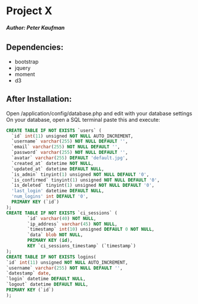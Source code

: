 # **Project X**

###### **Author: Peter Kaufman**
## **Dependencies:**

* bootstrap
* jquery
* moment
* d3

## **After Installation:**

Open /application/config/database.php and edit with your database settings
On your database, open a SQL terminal paste this and execute:
```SQL
CREATE TABLE IF NOT EXISTS `users` (
  `id` int(11) unsigned NOT NULL AUTO_INCREMENT,
  `username` varchar(255) NOT NULL DEFAULT '',
  `email` varchar(255) NOT NULL DEFAULT '',
  `password` varchar(255) NOT NULL DEFAULT '',
  `avatar` varchar(255) DEFAULT 'default.jpg',
  `created_at` datetime NOT NULL,
  `updated_at` datetime DEFAULT NULL,
  `is_admin` tinyint(1) unsigned NOT NULL DEFAULT '0',
  `is_confirmed` tinyint(1) unsigned NOT NULL DEFAULT '0',
  `is_deleted` tinyint(1) unsigned NOT NULL DEFAULT '0',
  'last_login' datetime DEFAULT NULL,
  'num_logins' int DEFAULT '0',
  PRIMARY KEY (`id`)
);
CREATE TABLE IF NOT EXISTS `ci_sessions` (
        `id` varchar(40) NOT NULL,
        `ip_address` varchar(45) NOT NULL,
        `timestamp` int(10) unsigned DEFAULT 0 NOT NULL,
        `data` blob NOT NULL,
        PRIMARY KEY (id),
        KEY `ci_sessions_timestamp` (`timestamp`)
);
CREATE TABLE IF NOT EXISTS logins(
`id` int(11) unsigned NOT NULL AUTO_INCREMENT,
`username` varchar(255) NOT NULL DEFAULT '',
`datestamp` date,
`login` datetime DEFAULT NULL,
`logout` datetime DEFAULT NULL,
PRIMARY KEY (`id`)
);
```
